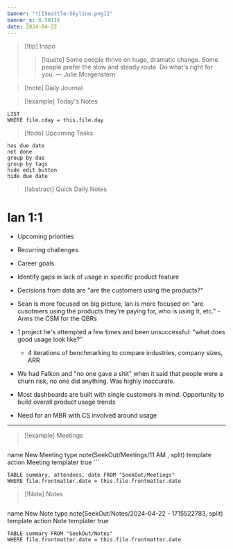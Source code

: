 ```yaml
---
banner: "![[Seattle-Skyline.png]]"
banner_x: 0.50116
date: 2024-04-22
---
```


> [!tip] Inspo
>> [!quote] Some people thrive on huge, dramatic change. Some people prefer the slow and steady route. Do what's right for you.
> — Julie Morgenstern

>[!note] Daily Journal



> [!example] Today's Notes
```dataview
LIST
WHERE file.cday = this.file.day
```

> [!todo] Upcoming Tasks

```tasks
has due date
not done
group by due
group by tags
hide edit button
hide due date
```

> [!abstract] Quick Daily Notes

# Ian 1:1
- Upcoming priorities
- Recurring challenges
- Career goals

- Identify gaps in lack of usage in specific product feature
- Decisions from data are "are the customers using the products?"
- Sean is more focused on big picture, Ian is more focused on "are cusotmers using the products they're paying for, who is using it, etc." - Arms the CSM for the QBRs
- 1 project he's attempted a few times and been unsuccessful: "what does good usage look like?"
	- 4 iterations of benchmarking to compare industries, company sizes, ARR
- We had Falkon and "no one gave a shit" when it said that people were a churn risk, no one did anything. Was highly inaccurate.
- Most dashboards are built with single customers in mind. Opportunity to build overall product usage trends
- Need for an MBR with CS involved around usage

---

> [!example] Meetings
>  ```button
name New Meeting
type note(SeekOut/Meetings/11  AM , split) template
action Meeting
templater true ```

```dataview  
TABLE summary, attendees, date FROM "SeekOut/Meetings"  
WHERE file.frontmatter.date = this.file.frontmatter.date  
```

> [!Note]  Notes
> ```button
name New Note
type note(SeekOut/Notes/2024-04-22 - 1715522783, split) template
action Note
templater true
```dataview
TABLE summary FROM "SeekOut/Notes"  
WHERE file.frontmatter.date = this.file.frontmatter.date  
```

​
